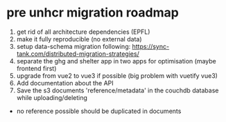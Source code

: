 # pre unhcr migration roadmap

1) get rid of all architecture dependencies (EPFL)
2) make it fully reproducible (no external data)
3) setup data-schema migration following: https://sync-tank.com/distributed-migration-strategies/
4) separate the ghg and shelter app in two apps for optimisation (maybe frontend first)
5) upgrade from vue2 to vue3 if possible (big problem with vuetify vue3)
6) Add documentation about the API
7) Save the s3 documents 'reference/metadata' in the couchdb database while uploading/deleting
  - no reference possible should be duplicated in documents